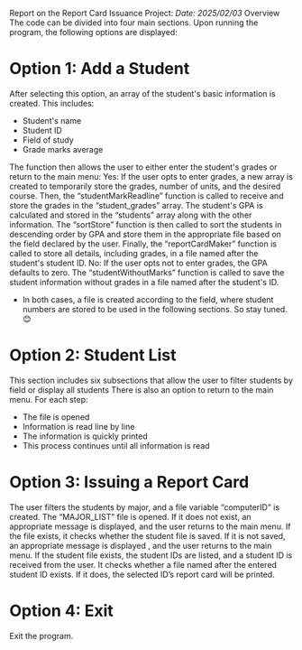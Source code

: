 Report on the Report Card Issuance Project:   *Date: 2025/02/03*
Overview
The code can be divided into four main sections. Upon running the program, the following options are displayed:

# Option 1: Add a Student
After selecting this option, an array of the student's basic information is created. This includes:
  - Student's name
  - Student ID
  - Field of study
  - Grade marks average
    
The function then allows the user to either enter the student's grades
or return to the main menu:
 Yes: If the user opts to enter grades, a new array is created to temporarily store the grades, number of units,
 and the desired course. Then, the “studentMarkReadline” function is called to receive and store the grades in 
 the “student_grades” array. The student's GPA is calculated and stored in the “students” array along with the
 other information. The “sortStore” function is then called to sort the students in descending order by GPA and 
 store them in the appropriate file based on the field declared by the user. Finally, the “reportCardMaker” function
 is called to store all details, including grades, in a file named after the student's student ID.
No: If the user opts not to enter grades, the GPA defaults to zero. The “studentWithoutMarks” function is called
to save the student information without grades in a file named after the student's ID.
- In both cases, a file is created according to the field, where student numbers are stored to be used in the following sections. So stay tuned. 😊

# Option 2: Student List
This section includes six subsections that allow the user to filter students by field or display all students 
There is also an option to return to the main menu. For each step:
- The file is opened
- Information is read line by line
- The information is quickly printed
- This process continues until all information is read

# Option 3: Issuing a Report Card
 The user filters the students by major, and a file variable “computerID” is created. The “MAJOR_LIST” file is opened.
 If it does not exist, an appropriate message is displayed, and the user returns to the main menu.
If the file exists, it checks whether the student file is saved. If it is not saved, an appropriate message is displayed
, and the user returns to the main menu.  If the student file exists, the student IDs are listed, and a student ID is received
from the user. It checks whether a file named after the entered student ID exists. If it does, the selected ID’s report card will be printed.

# Option 4: Exit
Exit the program.
